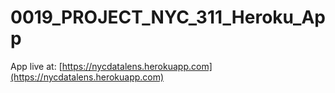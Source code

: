 # 0019_PROJECT_NYC_311_Heroku_App

App live at: [https://nycdatalens.herokuapp.com](https://nycdatalens.herokuapp.com)
